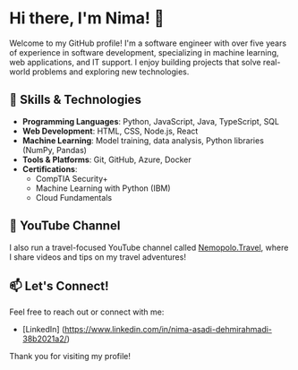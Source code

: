 # Hi there, I'm Nima! 👋

Welcome to my GitHub profile! I'm a software engineer with over five years of experience in software development, specializing in machine learning, web applications, and IT support. I enjoy building projects that solve real-world problems and exploring new technologies.

## 🔧 Skills & Technologies
- **Programming Languages**: Python, JavaScript, Java, TypeScript, SQL
- **Web Development**: HTML, CSS, Node.js, React
- **Machine Learning**: Model training, data analysis, Python libraries (NumPy, Pandas)
- **Tools & Platforms**: Git, GitHub, Azure, Docker
- **Certifications**:
  - CompTIA Security+
  - Machine Learning with Python (IBM)
  - Cloud Fundamentals


## 🎥 YouTube Channel
I also run a travel-focused YouTube channel called [Nemopolo.Travel](https://www.youtube.com/@nemopolo.travel), where I share videos and tips on my travel adventures!

## 📫 Let's Connect!
Feel free to reach out or connect with me:
- [LinkedIn] (https://www.linkedin.com/in/nima-asadi-dehmirahmadi-38b2021a2/)

Thank you for visiting my profile!
